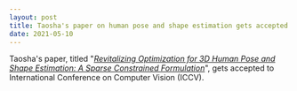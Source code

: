 ```yaml
---
layout: post
title: Taosha's paper on human pose and shape estimation gets accepted to ICCV
date: 2021-05-10
---
```


Taosha's paper, titled "[*Revitalizing Optimization for 3D Human Pose and Shape Estimation: A Sparse Constrained Formulation*](https://openaccess.thecvf.com/content/ICCV2021/html/Fan_Revitalizing_Optimization_for_3D_Human_Pose_and_Shape_Estimation_A_ICCV_2021_paper.html)", gets accepted to International Conference on Computer Vision (ICCV).
